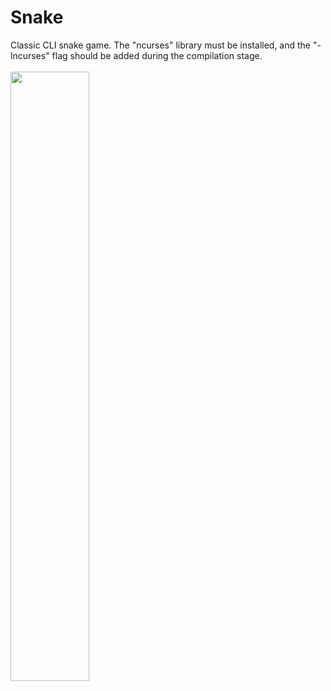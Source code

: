 # Snake

Classic CLI snake game. The "ncurses" library must be installed, and the "-lncurses" flag should be added during the compilation stage.
<br> 
<br>
<img src="https://github.com/canetizen/Snake/assets/81326097/a060f6a0-8fa9-4551-a42d-623f9a28433d" width=50%>
